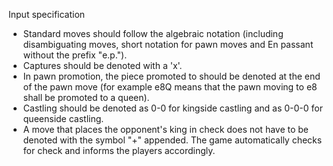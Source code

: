 Input specification

- Standard moves should follow the algebraic notation (including disambiguating moves, short notation for pawn moves and En passant without the prefix "e.p.").
- Captures should be denoted with a 'x'.
- In pawn promotion, the piece promoted to should be denoted at the end of the pawn move (for example e8Q means that the pawn moving to e8 shall be promoted to a queen).
- Castling should be denoted as 0-0 for kingside castling and as 0-0-0 for queenside castling.
- A move that places the opponent's king in check does not have to be denoted with the symbol "+" appended. The game automatically checks for check and informs the players accordingly. 